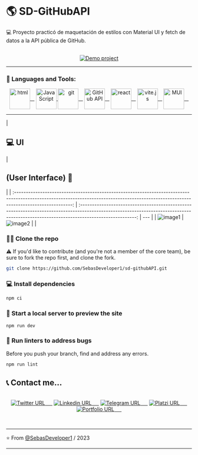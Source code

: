 # 🌎 SD-GitHubAPI

💻 Proyecto practicó de maquetación de estilos con Material UI y fetch de datos a la API pública de GitHub.

<p align="center">
    <br/>
    <a href="https://sd-github.netlify.app/"><img alt="Demo project" src="https://img.shields.io/twitter/url?colorA=7209b7&colorB=480ca8&label=Demo project&logo=google-chrome&logoColor=white&style=for-the-badge&url=https%3A%2F%2Ftwitter.com%2FSebasDeveloper"></a>
</p>

---

### 🔨 Languages and Tools:

<p  align="center">
<a href="https://developer.mozilla.org/es/docs/Web/HTML" target="_blank"> <img src="https://i.postimg.cc/mDdX2P3h/html.png" align="center" alt="html" title="html" height='56px'/>&nbsp; &nbsp;</a>
<a href="https://developer.mozilla.org/en-US/docs/Web/JavaScript" target="_blank"> <img align="center" alt="JavaScript" title="JavaScript" height ="56px"  src="https://i.postimg.cc/QCs9HRwH/javascript.png"> </a>
<a href="https://git-scm.com/" target="_blank"> <img src="https://i.postimg.cc/0jS9Y1yG/git-scm.png" align="center" alt="git" title="git" height='56px'/>&nbsp; &nbsp;</a>
<a href="https://docs.github.com/es/rest?apiVersion=2022-11-28" target="_blank"> <img src="https://firebasestorage.googleapis.com/v0/b/sd-website-f934d.appspot.com/o/tools%2Fgithub_icon.svg?alt=media&token=acc21fa1-b40d-4f1e-9754-13eb8fa161be" align="center" alt="GitHub API" title="GitHub API" height='56px'/>&nbsp; &nbsp;</a>
<a href="https://es.reactjs.org/" target="_blank"> <img src="https://i.postimg.cc/3Jq3wQht/react-icon.png" align="center" alt="react" title="react" height='56px'/>&nbsp; &nbsp;</a>
 <a href="https://vitejs.dev/" target="_blank"> <img src="https://vitejs.dev/logo-with-shadow.png" align="center" alt="vite.js" title="vite.js" height='56px'/>&nbsp; &nbsp;</a>
 <a href="https://mui.com/" target="_blank"> <img src="https://firebasestorage.googleapis.com/v0/b/sd-website-f934d.appspot.com/o/tools%2Fmui_icon.svg?alt=media&token=fed77339-843e-44bf-9cf7-2411da64d6f5" align="center" alt="MUI" title="MUI" height='56px'/>&nbsp; &nbsp;</a>
</p>

---

|                                                                                    <h2>💻 UI </h2>                                                                                     |                                                                             <h2> (User Interface) 🚀</h2>                                                                              |
| :------------------------------------------------------------------------------------------------------------------------------------------------------------------------------------: | :------------------------------------------------------------------------------------------------------------------------------------------------------------------------------------: | --- |
| ![image1](https://firebasestorage.googleapis.com/v0/b/sd-website-f934d.appspot.com/o/projects%2FgithubAPI%2Fimage1.webp?alt=media&token=53ffbff4-d630-4bed-81c7-f580d7d655b7 'image1') | ![image2](https://firebasestorage.googleapis.com/v0/b/sd-website-f934d.appspot.com/o/projects%2FgithubAPI%2Fimage2.webp?alt=media&token=4e28cea6-f1bb-4a37-8332-5534969466fe 'image2') |     |

### 👩‍💻 Clone the repo

⚠️ If you'd like to contribute (and you're not a member of the core team), be sure to fork the repo first, and clone the fork.

```bash
git clone https://github.com/SebasDeveloper1/sd-githubAPI.git
```

### 💻 Install dependencies

```bash
npm ci
```

### 🚀 Start a local server to preview the site

```bash
npm run dev
```

### 🐛 Run linters to address bugs

Before you push your branch, find and address any errors.

```bash
npm run lint
```

## 📞 Contact me...

 <p align="center">
 </br>
 <a href="https://twitter.com/SebasDeveloper">  <img alt="Twitter URL" src="https://img.shields.io/twitter/url?color=00b4d8&label=twitter&logo=twitter&style=for-the-badge&url=https%3A%2F%2Ftwitter.com%2FSebasDeveloper">&nbsp; &nbsp; &nbsp;</a>
 <a  href="https://linkedin.com/in/sebas-developer">  <img alt="Linkedin URL" src="https://img.shields.io/twitter/url?color=0077b6&label=linkedin&logo=linkedin&style=for-the-badge&url=https%3A%2F%2Flinkedin.com%2Fin%2Fsebas-developer">&nbsp; &nbsp; &nbsp;</a>
  <a  href="https://t.me/JSPedroza">  <img alt="Telegram URL" src="https://img.shields.io/twitter/url?color=0096c7&label=telegram&logo=telegram&style=for-the-badge&url=https%3A%2F%2Flinkedin.com%2Fin%2Fsebas-developer">&nbsp; &nbsp; &nbsp;</a>
  <a  href="https://platzi.com/p/SebasDeveloper/">  <img alt="Platzi URL" src="https://img.shields.io/twitter/url?color=access&label=Platzi&logo=platzi&style=for-the-badge&url=https%3A%2F%2Flinkedin.com%2Fin%2Fsebas-developer">&nbsp; &nbsp; &nbsp;</a>
  <a  href="https://sebasdeveloper.netlify.app/">  <img alt="Portfolio URL" src="https://img.shields.io/twitter/url?color=48cae4&label=Website&logo=google-chrome&logoColor=white&style=for-the-badge&url=https%3A%2F%2Flinkedin.com%2Fin%2Fsebas-developer">&nbsp; &nbsp; &nbsp;</a>
  </p>
</br>

---

⭐️ From [@SebasDeveloper1](https://sebasdeveloper.netlify.app/) / 2023

---
